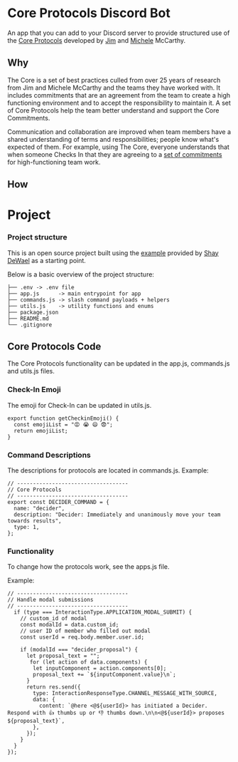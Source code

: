# Core Protocols Discord Bot
An app that you can add to your Discord server to provide structured use of the [Core Protocols](https://mccarthyshow.com/the-core/) developed by [Jim](https://twitter.com/mccarthyjim1) and [Michele](https://twitter.com/michmccarthy) McCarthy.

## Why
The Core is a set of best practices culled from over 25 years of research from Jim and Michele McCarthy and the teams they have worked with. It includes commitments that are an agreement from the team to create a high functioning environment and to accept the responsibility to maintain it. A set of Core Protocols help the team better understand and support the Core Commitments.

Communication and collaboration are improved when team members have a shared understanding of terms and responsibilities; people know what's expected of them. For example, using The Core, everyone understands that when someone Checks In that they are agreeing to a [set of commitments](https://greatness.rocks/the-core/) for high-functioning team work.



## How

# Project 

### Project structure
This is an open source project built using the [example](https://github.com/discord/discord-example-app) provided by [Shay DeWael](https://github.com/shaydewael) as a starting point.

Below is a basic overview of the project structure:

```
├── .env -> .env file
├── app.js      -> main entrypoint for app
├── commands.js -> slash command payloads + helpers
├── utils.js    -> utility functions and enums
├── package.json
├── README.md
└── .gitignore
```
## Core Protocols Code
The Core Protocols functionality can be updated in the app.js, commands.js and utils.js files.

### Check-In Emoji
The emoji for Check-In can be updated in utils.js.
```
export function getCheckinEmoji() {
  const emojiList = "😡 😭 😄 😨";
  return emojiList;
}
```
### Command Descriptions
The descriptions for protocols are located in commands.js.
Example:
```
// -----------------------------------
// Core Protocols
// -----------------------------------
export const DECIDER_COMMAND = {
  name: "decider",
  description: "Decider: Immediately and unanimously move your team towards results",
  type: 1,
};
```
### Functionality
To change how the protocols work, see the apps.js file.

Example:
```
// -----------------------------------
// Handle modal submissions
// -----------------------------------
  if (type === InteractionType.APPLICATION_MODAL_SUBMIT) {
    // custom_id of modal
    const modalId = data.custom_id;
    // user ID of member who filled out modal
    const userId = req.body.member.user.id;

    if (modalId === "decider_proposal") {
      let proposal_text = "";
       for (let action of data.components) {
        let inputComponent = action.components[0];
        proposal_text += `${inputComponent.value}\n`;
      }
      return res.send({
        type: InteractionResponseType.CHANNEL_MESSAGE_WITH_SOURCE,
        data: {
          content: `@here <@${userId}> has initiated a Decider. Respond with 👍 thumbs up or 👎 thumbs down.\n\n<@${userId}> proposes ${proposal_text}`,
        },
      });
    }
  }
});
```
